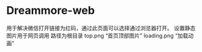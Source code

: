 # Dreammore-web
用于解决微信打开链接为红码，通过此页面可以选择通过浏览器打开。
设置静态图片用于网页调用
路径为根目录
top.png “首页顶部图片”
loading.png “加载动画”
